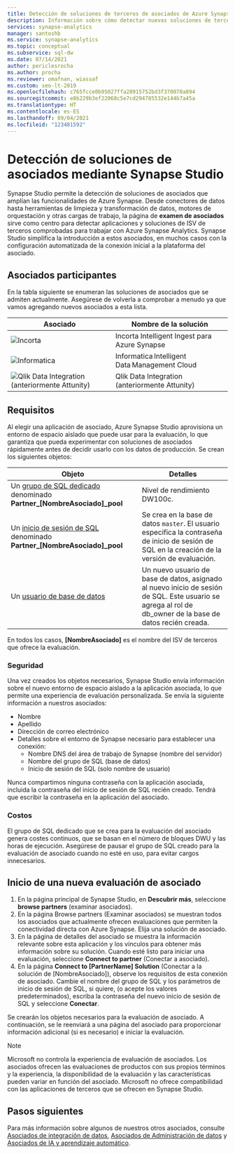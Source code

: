 ```yaml
---
title: Detección de soluciones de terceros de asociados de Azure Synapse a través de Synapse Studio
description: Información sobre cómo detectar nuevas soluciones de terceros que están estrechamente integradas con asociados de Azure Synapse
services: synapse-analytics
manager: santoshb
ms.service: synapse-analytics
ms.topic: conceptual
ms.subservice: sql-dw
ms.date: 07/14/2021
author: periclesrocha
ms.author: procha
ms.reviewer: omafnan, wiassaf
ms.custom: seo-lt-2019
ms.openlocfilehash: c765fcce0b95027ffa28915752bd3f370070a894
ms.sourcegitcommit: e8b229b3ef22068c5e7cd294785532e144b7a45a
ms.translationtype: HT
ms.contentlocale: es-ES
ms.lasthandoff: 09/04/2021
ms.locfileid: "123481592"
---
```

# <a name="discover-partner-solutions-through-synapse-studio"></a>Detección de soluciones de asociados mediante Synapse Studio

Synapse Studio permite la detección de soluciones de asociados que amplían las funcionalidades de Azure Synapse. Desde conectores de datos hasta herramientas de limpieza y transformación de datos, motores de orquestación y otras cargas de trabajo, la página de **examen de asociados** sirve como centro para detectar aplicaciones y soluciones de ISV de terceros comprobadas para trabajar con Azure Synapse Analytics. Synapse Studio simplifica la introducción a estos asociados, en muchos casos con la configuración automatizada de la conexión inicial a la plataforma del asociado.

## <a name="participating-partners"></a>Asociados participantes
En la tabla siguiente se enumeran las soluciones de asociados que se admiten actualmente. Asegúrese de volverla a comprobar a menudo ya que vamos agregando nuevos asociados a esta lista. 

| Asociado | Nombre de la solución |
| ------- | ------------- |
| ![Incorta](./media/data-integration/incorta-logo.png) | Incorta Intelligent Ingest para Azure Synapse |
| ![Informatica](./media/data-integration/informatica_logo.png) | Informatica Intelligent Data Management Cloud |
| ![Qlik Data Integration (anteriormente Attunity)](./media/business-intelligence/qlik_logo.png) | Qlik Data Integration (anteriormente Attunity) |

## <a name="requirements"></a>Requisitos
Al elegir una aplicación de asociado, Azure Synapse Studio aprovisiona un entorno de espacio aislado que puede usar para la evaluación, lo que garantiza que pueda experimentar con soluciones de asociados rápidamente antes de decidir usarlo con los datos de producción. Se crean los siguientes objetos: 

|  Objeto  |    Detalles    |
| -------- | ------------- |
| Un [grupo de SQL dedicado](../overview-what-is.md) denominado **Partner_[NombreAsociado]_pool** | Nivel de rendimiento DW100c. |
| Un [inicio de sesión de SQL](/sql/relational-databases/security/authentication-access/principals-database-engine#sa-login) denominado **Partner_[NombreAsociado]_pool** | Se crea en la base de datos `master`. El usuario especifica la contraseña de inicio de sesión de SQL en la creación de la versión de evaluación.|
| Un [usuario de base de datos](../../azure-sql/database/logins-create-manage.md) | Un nuevo usuario de base de datos, asignado al nuevo inicio de sesión de SQL. Este usuario se agrega al rol de db_owner de la base de datos recién creada. |

En todos los casos, **[NombreAsociado]** es el nombre del ISV de terceros que ofrece la evaluación. 

### <a name="security"></a>Seguridad 
Una vez creados los objetos necesarios, Synapse Studio envía información sobre el nuevo entorno de espacio aislado a la aplicación asociada, lo que permite una experiencia de evaluación personalizada. Se envía la siguiente información a nuestros asociados: 
- Nombre
- Apellido
- Dirección de correo electrónico
-  Detalles sobre el entorno de Synapse necesario para establecer una conexión:     
    - Nombre DNS del área de trabajo de Synapse (nombre del servidor)
    - Nombre del grupo de SQL (base de datos)
    - Inicio de sesión de SQL (solo nombre de usuario)
    
Nunca compartimos ninguna contraseña con la aplicación asociada, incluida la contraseña del inicio de sesión de SQL recién creado. Tendrá que escribir la contraseña en la aplicación del asociado.

### <a name="costs"></a>Costos
El grupo de SQL dedicado que se crea para la evaluación del asociado genera costes continuos, que se basan en el número de bloques DWU y las horas de ejecución. Asegúrese de pausar el grupo de SQL creado para la evaluación de asociado cuando no esté en uso, para evitar cargos innecesarios. 

## <a name="starting-a-new-partner-trial"></a>Inicio de una nueva evaluación de asociado 

1) En la página principal de Synapse Studio, en **Descubrir más**, seleccione **browse partners** (examinar asociados).
2) En la página Browse partners (Examinar asociados) se muestran todos los asociados que actualmente ofrecen evaluaciones que permiten la conectividad directa con Azure Synapse. Elija una solución de asociado.
3) En la página de detalles del asociado se muestra la información relevante sobre esta aplicación y los vínculos para obtener más información sobre su solución. Cuando esté listo para iniciar una evaluación, seleccione **Connect to partner** (Conectar a asociado).
4) En la página **Connect to [PartnerName] Solution** (Conectar a la solución de [NombreAsociado]), observe los requisitos de esta conexión de asociado. Cambie el nombre del grupo de SQL y los parámetros de inicio de sesión de SQL, si quiere, (o acepte los valores predeterminados), escriba la contraseña del nuevo inicio de sesión de SQL y seleccione **Conectar**.

Se crearán los objetos necesarios para la evaluación de asociado. A continuación, se le reenviará a una página del asociado para proporcionar información adicional (si es necesario) e iniciar la evaluación. 

> [!NOTE]
> Microsoft no controla la experiencia de evaluación de asociados. Los asociados ofrecen las evaluaciones de productos con sus propios términos y la experiencia, la disponibilidad de la evaluación y las características pueden variar en función del asociado. Microsoft no ofrece compatibilidad con las aplicaciones de terceros que se ofrecen en Synapse Studio. 

## <a name="next-steps"></a>Pasos siguientes

Para más información sobre algunos de nuestros otros asociados, consulte [Asociados de integración de datos](data-integration.md), [Asociados de Administración de datos](data-management.md) y [Asociados de IA y aprendizaje automático](machine-learning-ai.md).